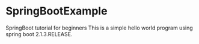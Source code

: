 # SpringBootExample
SpringBoot tutorial for beginners
This is a simple hello world program using spring boot 2.1.3.RELEASE.
